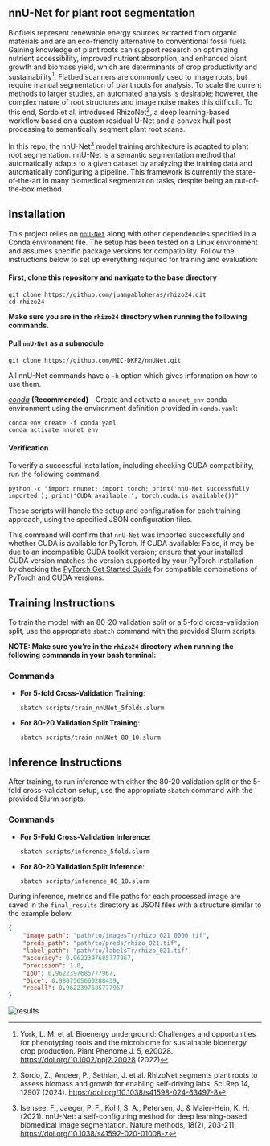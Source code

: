 ## nnU-Net for plant root segmentation
Biofuels represent renewable energy sources extracted from organic materials and are an eco-friendly alternative to conventional fossil fuels. Gaining knowledge of plant roots can support research on optimizing nutrient accessibility, improved nutrient absorption, and enhanced plant growth and biomass yield, which are determinants of crop productivity and sustainability[^1]. Flatbed scanners are commonly used to image roots, but require manual segmentation of plant roots for analysis. To scale the current methods to larger studies, an automated analysis is desirable; however, the complex nature of root structures and image noise makes this difficult. To this end, Sordo et al. introduced RhizoNet[^2], a deep learning-based workflow based on a custom residual U-Net and a convex hull post processing to semantically segment plant root scans. 

In this repo, the nnU-Net[^3] model training architecture is adapted to plant root segmentation. nnU-Net is a semantic segmentation method that automatically adapts to a given dataset by analyzing the training data and automatically configuring a pipeline. This framework is currently the state-of-the-art in many biomedical segmentation tasks, despite being an out-of-the-box method.

[^1]:York, L. M. et al. Bioenergy underground: Challenges and opportunities for phenotyping roots and the microbiome for sustainable bioenergy crop production. Plant Phenome J. 5, e20028. https://doi.org/10.1002/ppj2.20028 (2022)
[^2]: Sordo, Z., Andeer, P., Sethian, J. et al. RhizoNet segments plant roots to assess biomass and growth for enabling self-driving labs. Sci Rep 14, 12907 (2024). https://doi.org/10.1038/s41598-024-63497-8 
[^3]: Isensee, F., Jaeger, P. F., Kohl, S. A., Petersen, J., & Maier-Hein, K. H. (2021). nnU-Net: a self-configuring method for deep learning-based biomedical image segmentation. Nature methods, 18(2), 203-211. https://doi.org/10.1038/s41592-020-01008-z

## Installation
This project relies on [`nnU-Net`](https://github.com/MIC-DKFZ/nnU-Net/tree/master) along with other dependencies specified in a Conda environment file. The setup has been tested on a Linux environment and assumes specific package versions for compatibility. Follow the instructions below to set up everything required for training and evaluation:


#### First, clone this repository and navigate to the base directory
```shell
git clone https://github.com/juampabloheras/rhizo24.git
cd rhizo24
```
**Make sure you are in the `rhizo24` directory when running the following commands.**

#### Pull `nnU-Net` as a submodule
```shell
git clone https://github.com/MIC-DKFZ/nnUNet.git
```
All nnU-Net commands have a `-h` option which gives information on how to use them.


*[conda](https://docs.conda.io/projects/conda/en/latest/user-guide/getting-started.html)* **(Recommended)** - Create and activate a `nnunet_env` conda environment using the environment definition provided in `conda.yaml`:

```shell
conda env create -f conda.yaml
conda activate nnunet_env
```

#### Verification

To verify a successful installation, including checking CUDA compatibility, run the following command:

```shell
python -c "import nnunet; import torch; print('nnU-Net successfully imported'); print('CUDA available:', torch.cuda.is_available())"
```


These scripts will handle the setup and configuration for each training approach, using the specified JSON configuration files.

This command will confirm that `nnU-Net` was imported successfully and whether CUDA is available for PyTorch. If CUDA available: False, it may be due to an incompatible CUDA toolkit version; ensure that your installed CUDA version matches the version supported by your PyTorch installation by checking the [PyTorch Get Started Guide](https://pytorch.org/get-started/previous-versions/) for compatible combinations of PyTorch and CUDA versions.


## Training Instructions

To train the model with an 80-20 validation split or a 5-fold cross-validation split, use the appropriate `sbatch` command with the provided Slurm scripts.

**NOTE: Make sure you’re in the `rhizo24` directory when running the following commands in your bash terminal:**


### Commands

- **For 5-fold Cross-Validation Training**:
  ```shell
  sbatch scripts/train_nnUNet_5folds.slurm
  ```

- **For 80-20 Validation Split Training**:
  ```shell
  sbatch scripts/train_nnUNet_80_10.slurm
  ```

## Inference Instructions

After training, to run inference with either the 80-20 validation split or the 5-fold cross-validation setup, use the appropriate `sbatch` command with the provided Slurm scripts.

### Commands

- **For 5-Fold Cross-Validation Inference**:
  ```shell
  sbatch scripts/inference_5fold.slurm
  ```

- **For 80-20 Validation Split Inference**:
  ```shell
  sbatch scripts/inference_80_10.slurm
  ```

During inference, metrics and file paths for each processed image are saved in the `final_results` directory as JSON files with a structure similar to the example below:

```json
{
    "image_path": "path/to/imagesTr/rhizo_021_0000.tif",
    "preds_path": "path/to/preds/rhizo_021.tif",
    "label_path": "path/to/labelsTr/rhizo_021.tif",
    "accuracy": 0.9622397685777967,
    "precision": 1.0,
    "IoU": 0.9622397685777967,
    "Dice": 0.9807565660288439,
    "recall": 0.9622397685777967
}
```
![results](https://github.com/user-attachments/assets/f3bea315-1e61-41b3-a38d-dba25170b3af)


